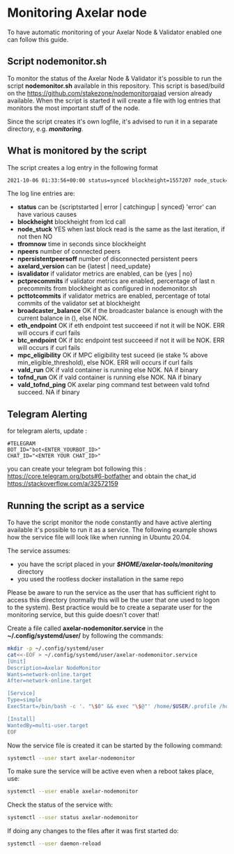 # Monitoring Axelar node

To have automatic monitoring of your Axelar Node & Validator enabled one can follow this guide.

## Script nodemonitor.sh

To monitor the status of the Axelar Node & Validator it's possible to run the script **nodemonitor.sh** available in this repository.
This script is based/build on the <https://github.com/stakezone/nodemonitorgaiad> version already available.
When the script is started it will create a file with log entries that monitors the most important stuff of the node.

Since the script creates it's own logfile, it's advised to run it in a separate directory, e.g. **_monitoring_**.

## What is monitored by the script

The script creates a log entry in the following format

```bash
2021-10-06 01:33:56+00:00 status=synced blockheight=1557207 node_stuck=NO tfromnow=7 npeers=12 npersistentpeersoff=1 axelard_version=latest isvalidator=yes pctprecommits=1.00 pcttotcommits=1.0 broadcaster_balance=OK(50000) eth_endpoint=OK btc_endpoint=OK mpc_eligibility=OK vald_run=OK tofnd_run=OK vald_tofnd_ping=OK
```

The log line entries are:

* **status** can be {scriptstarted | error | catchingup | synced} 'error' can have various causes
* **blockheight** blockheight from lcd call
* **node_stuck** YES when last block read is the same as the last iteration, if not then NO
* **tfromnow** time in seconds since blockheight
* **npeers** number of connected peers
* **npersistentpeersoff** number of disconnected persistent peers
* **axelard_version** can be {latest | need_update}
* **isvalidator** if validator metrics are enabled, can be {yes | no}
* **pctprecommits** if validator metrics are enabled, percentage of last n precommits from blockheight as configured in nodemonitor.sh
* **pcttotcommits** if validator metrics are enabled, percentage of total commits of the validator set at blockheight
* **broadcaster_balance** OK if the broadcaster balance is enough with the current balance in (), else NOK.
* **eth_endpoint** OK if eth endpoint test succeeed if not it will be NOK. ERR will occurs if curl fails
* **btc_endpoint** OK if btc endpoint test succeeed if not it will be NOK. ERR will occurs if curl fails
* **mpc_eligibility** OK if MPC eligibility test suceed (ie stake % above min_eligible_threshold), else NOK. ERR will occurs if curl fails
* **vald_run** OK if vald container is running else NOK. NA if binary
* **tofnd_run** OK if vald container is running else NOK. NA if binary
* **vald_tofnd_ping** OK axelar ping command test between vald tofnd succeed. NA if binary

## Telegram Alerting

for telegram alerts, update :

```text
#TELEGRAM
BOT_ID="bot<ENTER_YOURBOT_ID>"
CHAT_ID="<ENTER YOUR CHAT_ID>"
```

you can create your telegram bot following this : <https://core.telegram.org/bots#6-botfather> and obtain the chat_id <https://stackoverflow.com/a/32572159>

## Running the script as a service

To have the script monitor the node constantly and have active alerting available it's possible to run it as a service.
The following example shows how the service file will look like when running in Ubuntu 20.04.

The service assumes:

* you have the script placed in your **_$HOME/axelar-tools/monitoring_** directory
* you used the rootless docker installation in the same repo

Please be aware to run the service as the user that has sufficient right to access this directory (normally this will be the user that one used to logon to the system). Best practice would be to create a separate user for the monitoring service, but this guide doesn't cover that!

Create a file called **axelar-nodemonitor.service** in the **~/.config/systemd/user/** by following the commands:

```bash
mkdir -p ~/.config/systemd/user
cat<<-EOF > ~/.config/systemd/user/axelar-nodemonitor.service
[Unit]
Description=Axelar NodeMonitor
Wants=network-online.target
After=network-online.target

[Service]
Type=simple
ExecStart=/bin/bash -c '. "\$0" && exec "\$@"' /home/$USER/.profile /home/$USER/axelar-tools/monitoring/nodemonitor.sh

[Install]
WantedBy=multi-user.target
EOF
```

Now the service file is created it can be started by the following command:

```bash
systemctl --user start axelar-nodemonitor
```

To make sure the service will be active even when a reboot takes place, use:

```bash
systemctl --user enable axelar-nodemonitor
```

Check the status of the service with:

```bash
systemctl --user status axelar-nodemonitor
```

If doing any changes to the files after it was first started do:

```bash
systemctl --user daemon-reload
```
